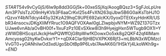 $START$54v9vCyGjS/6lw9p8dd3GGj5k+00xeSSjXq/AoogBQsz3+SgFJoLpUreAm3P7slsTzJO9nHyKVb3F6aaCrKvI25s4FvXN263qiJbw5B6G0aiKsTbHJ1OrQzvxY4bNTdcyi445y32KzA29hqC9UPE692aIcKX/0yoxDTEtXxyHdnKR/USbR34nsocvJDKgXIiMYRruc1O9AQFVOXAwI0gLZlwpbjvNYM+WZ9Z137GTzxUJwe6vnAb/aOvBH00f+1IxuFzPz10EvSXkw8l3h9HyejgHxn5WTugb9OX1I+YzWWDBHScqzIJkckjHwPQWffOjG8tpWwfKDowxOo5xk8g2QKF42qf4lMamAmcyosg02hyKwDvkxrY1++qDX4CIar9jH8DVXPKX6Rjf3+mLBbN3xWDMzclVvGT0+yOANhilwOd3xdUgoSbOtBp9P6Lvbi7AwAK60/1HSkYj4LkoWKh9g==$END$